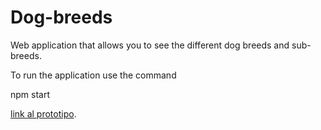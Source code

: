 # Dog-breeds
Web application that allows you to see the different dog breeds and sub-breeds.

To run the application use the command 

npm start

[link al prototipo]([https://forms.gle/XAG6w5Hs8irR1kVQ8](https://www.figma.com/file/YkFpY7zfrSJMNpN3FvtUD7/dog-breeds?node-id=0%3A1)).